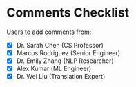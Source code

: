 # Comments Checklist

Users to add comments from:
- [x] Dr. Sarah Chen (CS Professor)
- [x] Marcus Rodriguez (Senior Engineer)
- [x] Dr. Emily Zhang (NLP Researcher)
- [x] Alex Kumar (ML Engineer)
- [x] Dr. Wei Liu (Translation Expert) 